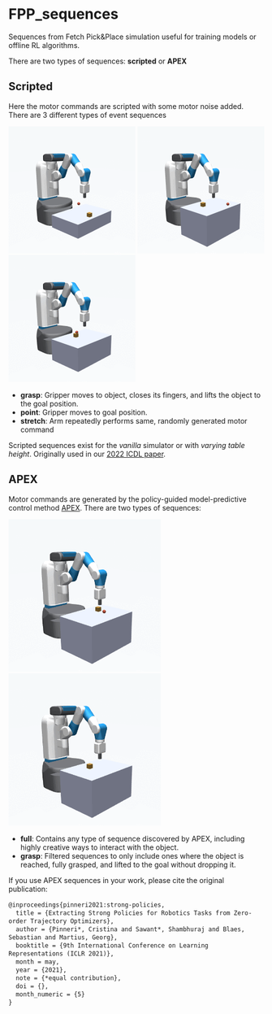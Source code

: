# FPP_sequences

Sequences from Fetch Pick&amp;Place simulation useful for training models or offline RL algorithms.

There are two types of sequences: **scripted** or **APEX**

## Scripted
Here the motor commands are scripted with some motor noise added. There are 3 different types of event sequences 

<img src="gifs/varTable_grasp.gif" alt="grasp" width="250"/> <img src="gifs/varTable_point.gif" alt="grasp" width="250"/> <img src="gifs/varTable_stretch.gif" alt="grasp" width="250"/>

- **grasp**: Gripper moves to object, closes its fingers, and lifts the object to the goal position.
- **point**: Gripper moves to goal position.
- **stretch**: Arm repeatedly performs same, randomly generated motor command

Scripted sequences exist for the *vanilla* simulator or with *varying table height*. Originally used in our [2022 ICDL paper](https://arxiv.org/abs/2206.02042).


## APEX
Motor commands are generated by the policy-guided model-predictive control method [APEX](https://martius-lab.github.io/APEX/).
There are two types of sequences:

<img src="gifs/apex_all.gif" alt="grasp" width="300"/>  <img src="gifs/apex_reach.gif" alt="grasp" width="300"/>

- **full**: Contains any type of sequence discovered by APEX, including highly creative ways to interact with the object.
- **grasp**: Filtered sequences to only include ones where the object is reached, fully grasped, and lifted to the goal without dropping it. 

If you use APEX sequences in your work, please cite the original publication:
```
@inproceedings{pinneri2021:strong-policies,
  title = {Extracting Strong Policies for Robotics Tasks from Zero-order Trajectory Optimizers},
  author = {Pinneri*, Cristina and Sawant*, Shambhuraj and Blaes, Sebastian and Martius, Georg},
  booktitle = {9th International Conference on Learning Representations (ICLR 2021)},
  month = may,
  year = {2021},
  note = {*equal contribution},
  doi = {},
  month_numeric = {5}
}
```
